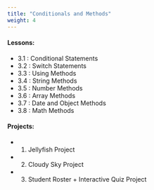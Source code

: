 ```yaml
---
title: "Conditionals and Methods"
weight: 4
---
```

 
#### Lessons:
 -  3.1 : Conditional Statements
 -  3.2 : Switch Statements
 -	3.3 : Using Methods
 -	3.4 : String Methods
 -	3.5 : Number Methods
 -	3.6 : Array Methods
 -	3.7 : Date and Object Methods
 -	3.8 : Math Methods

#### Projects:
 - 1. Jellyfish Project
 - 2. Cloudy Sky Project
 - 3. Student Roster + Interactive Quiz Project